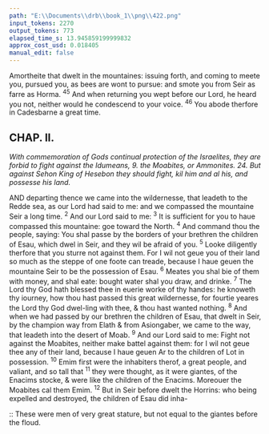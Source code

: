 ```yaml
---
path: "E:\\Documents\\drb\\book_1\\png\\422.png"
input_tokens: 2270
output_tokens: 773
elapsed_time_s: 13.945859199999832
approx_cost_usd: 0.018405
manual_edit: false
---
```

Amortheite that dwelt in the mountaines: issuing forth, and coming to meete you, pursued you, as bees are wont to pursue: and smote you from Seir as farre as Horma. <sup>45</sup> And when returning you wept before our Lord, he heard you not, neither would he condescend to your voice. <sup>46</sup> You abode therfore in Cadesbarne a great time.

## CHAP. II.

*With commemoration of Gods continual protection of the Israelites, they are forbid to fight against the Idumeans, 9. the Moabites, or Ammonites. 24. But against Sehon King of Hesebon they should fight, kil him and al his, and possesse his land.*

AND departing thence we came into the wildernesse, that leadeth to the Redde sea, as our Lord had said to me: and we compassed the mountaine Seir a long time. <sup>2</sup> And our Lord said to me: <sup>3</sup> It is sufficient for you to haue compassed this mountaine: goe toward the North. <sup>4</sup> And command thou the people, saying: You shal passe by the borders of your brethren the children of Esau, which dwel in Seir, and they wil be afraid of you. <sup>5</sup> Looke diligently therfore that you sturre not against them. For I wil not geue you of their land so much as the steppe of one foote can treade, because I haue geuen the mountaine Seir to be the possession of Esau. <sup>6</sup> Meates you shal bie of them with money, and shal eate: bought water shal you draw, and drinke. <sup>7</sup> The Lord thy God hath blessed thee in euerie worke of thy handes: he knoweth thy iourney, how thou hast passed this great wildernesse, for fourtie yeares the Lord thy God dwel-ling with thee, & thou hast wanted nothing. <sup>8</sup> And when we had passed by our brethren the children of Esau, that dwelt in Seir, by the champion way from Elath & from Asiongaber, we came to the way, that leadeth into the desert of Moab. <sup>9</sup> And our Lord said to me: Fight not against the Moabites, neither make battel against them: for I wil not geue thee any of their land, because I haue geuen Ar to the children of Lot in possession. <sup>10</sup> Emim first were the inhabiters therof, a great people, and valiant, and so tall that <sup>11</sup> they were thought, as it were giantes, of the Enacims stocke, & were like the children of the Enacims. Moreouer the Moabites cal them Emim. <sup>12</sup> But in Seir before dwelt the Horrins: who being expelled and destroyed, the children of Esau did inha-

<aside>:: These were men of very great stature, but not equal to the giantes before the floud.</aside>
